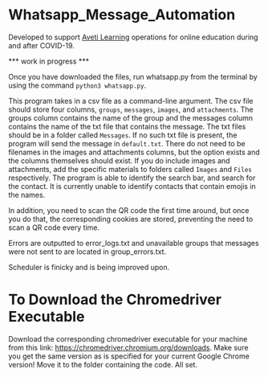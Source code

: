 # Whatsapp_Message_Automation

Developed to support [Aveti Learning](https://www.avetilearning.com/#/home) operations for online education during and after COVID-19.

*** work in progress ***

Once you have downloaded the files, run whatsapp.py from the terminal by using the command `python3 whatsapp.py`.

This program takes in a csv file as a command-line argument. The csv file should store four columns, `groups`, `messages`, `images`, and `attachments`. The groups column contains the name of the group and the messages column contains the name of the txt file that contains the message. The txt files should be in a folder called `Messages`. If no such txt file is present, the program will send the message in `default.txt`. There do not need to be filenames in the images and attachments columns, but the option exists and the columns themselves should exist. If you do include images and attachments, add the specific materials to folders called `Images` and `Files` respectively. The program is able to identify the search bar, and search for the contact. It is currently unable to identify contacts that contain emojis in the names. 

In addition, you need to scan the QR code the first time around, but once you do that, the corresponding cookies are stored, preventing the need to scan a QR code every time. 

Errors are outputted to error_logs.txt and unavailable groups that messages were not sent to are located in group_errors.txt.

Scheduler is finicky and is being improved upon.

# To Download the Chromedriver Executable
Download the corresponding chromedriver executable for your machine from this link: https://chromedriver.chromium.org/downloads. Make sure you get the same version as is specified for your current Google Chrome version!
Move it to the folder containing the code. All set.
